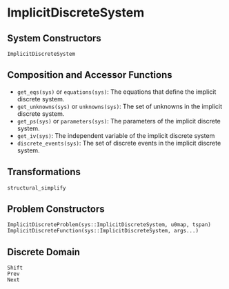 # ImplicitDiscreteSystem

## System Constructors

```@docs
ImplicitDiscreteSystem
```

## Composition and Accessor Functions

  - `get_eqs(sys)` or `equations(sys)`: The equations that define the implicit discrete system.
  - `get_unknowns(sys)` or `unknowns(sys)`: The set of unknowns in the implicit discrete system.
  - `get_ps(sys)` or `parameters(sys)`: The parameters of the implicit discrete system.
  - `get_iv(sys)`: The independent variable of the implicit discrete system
  - `discrete_events(sys)`: The set of discrete events in the implicit discrete system.

## Transformations

```@docs; canonical=false
structural_simplify
```

## Problem Constructors

```@docs; canonical=false
ImplicitDiscreteProblem(sys::ImplicitDiscreteSystem, u0map, tspan)
ImplicitDiscreteFunction(sys::ImplicitDiscreteSystem, args...)
```

## Discrete Domain

```@docs; canonical=false
Shift
Prev
Next
```
